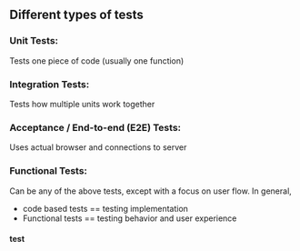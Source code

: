 ## Different types of tests

### Unit Tests:

Tests one piece of code (usually one function)

### Integration Tests:

Tests how multiple units work together

### Acceptance / End-to-end (E2E) Tests:

Uses actual browser and connections to server

### Functional Tests:

Can be any of the above tests, except with a focus on user flow.
In general,

- code based tests == testing implementation
- Functional tests == testing behavior and user experience

#### test
